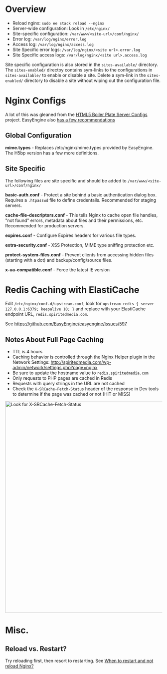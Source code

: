# Overview
 - Reload nginx: `sudo ee stack reload --nginx` 
 - Server-wide configuration: Look in `/etc/nginx/`
 - Site-specific configuration: `/var/www/<site-url>/conf/nginx/`
 - Error log: `/var/log/nginx/error.log`
 - Access log: `/var/log/nginx/access.log`
 - Site Specific error logs: `/var/log/nginx/<site url>.error.log`
 - Site Specific access logs: `/var/log/nginx/<site url>.access.log` 
  
Site specific configuration is also stored in the `sites-available/` directory. The `sites-enabled/` directoy contains sym-links to the configurations in `sites-available/` to enable or disable a site. Delete a sym-link in the `sites-enabled/` directory to disable a site without wiping out the configuration file.

# Nginx Configs

A lot of this was gleaned from the [HTML5 Boiler Plate Server Configs](https://github.com/h5bp/server-configs-nginx) project. EasyEngine also [has a few recommendations](https://easyengine.io/tutorials/nginx/optimization/) 

## Global Configuration

**mime.types** - Replaces /etc/nginx/mime.types provided by EasyEngine. The H5bp version has a few more definitions.

## Site Specific

The following files are site specific and should be added to `/var/www/<site-url>/conf/nginx/`

**basic-auth.conf** - Protect a site behind a basic authentication dialog box. Requires a `.htpasswd` file to define credentails. Recommended for staging servers.

**cache-file-descriptors.conf** - This tells Nginx to cache open file handles, "not found" errors, metadata about files and their permissions, etc. Recommended for production servers.

**expires.conf** - Configure Expires headers for various file types.

**extra-security.conf** - XSS Protection, MIME type sniffing protection etc.

**protect-system-files.conf** - Prevent clients from accessing hidden files (starting with a dot) and backup/config/source files.

**x-ua-compatible.conf** - Force the latest IE version

# Redis Caching with ElastiCache

Edit `/etc/nginx/conf.d/upstream.conf`, look for `upstream redis { server 127.0.0.1:6379; keepalive 10; }` and replace with your ElastiCache endpoint URL, `redis.spiritedmedia.com`.

See <https://github.com/EasyEngine/easyengine/issues/597>

## Notes About Full Page Caching
- TTL is 4 hours
- Caching behavior is controlled through the Nginx Helper plugin in the Network Settings: <http://spiritedmedia.com/wp-admin/network/settings.php?page=nginx>
- Be sure to update the hostname value to `redis.spiritedmedia.com`
- Only requests to PHP pages are cached in Redis
- Requests with query strings in the URL are not cached
- Check the `X-SRCache-Fetch-Status` header of the response in Dev tools to determine if the page was cached or not (HIT or MISS)

<img width="678" alt="Look for X-SRCache-Fetch-Status" src="https://cloud.githubusercontent.com/assets/867430/17533469/d8069d7c-5e52-11e6-965e-3b1a68c54788.png">

# Misc.

## Reload vs. Restart?
Try reloading first, then resort to restarting. See [When to restart and not reload Nginx?](http://stackoverflow.com/questions/13525465/when-to-restart-and-not-reload-nginx)

